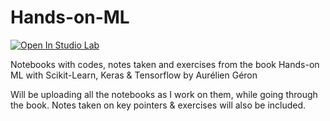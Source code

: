 # Hands-on-ML

[![Open In Studio Lab](https://studiolab.sagemaker.aws/studiolab.svg)](https://studiolab.sagemaker.aws/import/github/phaneo/Hands-on-ML/blob/main/README.md)

Notebooks with codes, notes taken and exercises from the book Hands-on ML with Scikit-Learn, Keras &amp; Tensorflow by Aurélien Géron

Will be uploading all the notebooks as I work on them, while going through the book.
Notes taken on key pointers & exercises will also be included.
